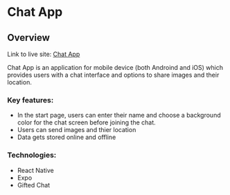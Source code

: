 # Chat App

## Overview

Link to live site: [Chat App](#)

Chat App is an application for mobile device (both Androind and iOS) which provides users with a chat interface and options to share images and their location.
 

### Key features:
- In the start page, users can enter their name and choose a background color for the chat screen before joining the chat.
- Users can send images and thier location
- Data gets stored online and offline


### Technologies: 
* React Native
* Expo
* Gifted Chat


